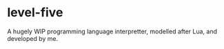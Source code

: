 # level-five
A hugely WIP programming language interpretter, modelled after Lua, and developed by me.
